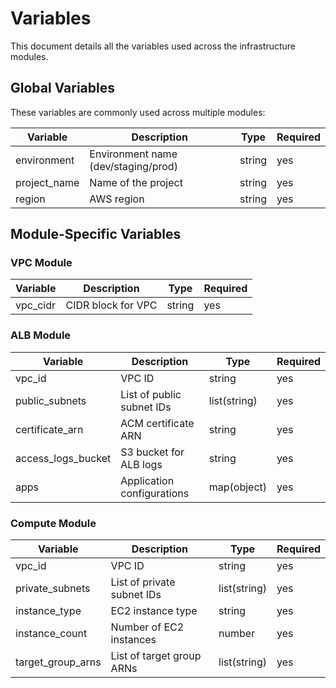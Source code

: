 # Variables

This document details all the variables used across the infrastructure modules.

## Global Variables

These variables are commonly used across multiple modules:

| Variable | Description | Type | Required |
|----------|-------------|------|----------|
| environment | Environment name (dev/staging/prod) | string | yes |
| project_name | Name of the project | string | yes |
| region | AWS region | string | yes |

## Module-Specific Variables

### VPC Module

| Variable | Description | Type | Required |
|----------|-------------|------|----------|
| vpc_cidr | CIDR block for VPC | string | yes |

### ALB Module

| Variable | Description | Type | Required |
|----------|-------------|------|----------|
| vpc_id | VPC ID | string | yes |
| public_subnets | List of public subnet IDs | list(string) | yes |
| certificate_arn | ACM certificate ARN | string | yes |
| access_logs_bucket | S3 bucket for ALB logs | string | yes |
| apps | Application configurations | map(object) | yes |

### Compute Module

| Variable | Description | Type | Required |
|----------|-------------|------|----------|
| vpc_id | VPC ID | string | yes |
| private_subnets | List of private subnet IDs | list(string) | yes |
| instance_type | EC2 instance type | string | yes |
| instance_count | Number of EC2 instances | number | yes |
| target_group_arns | List of target group ARNs | list(string) | yes |
